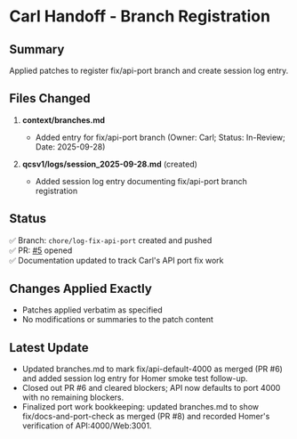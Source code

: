 # Carl Handoff - Branch Registration

## Summary
Applied patches to register fix/api-port branch and create session log entry.

## Files Changed
1. **context/branches.md**
   - Added entry for fix/api-port branch (Owner: Carl; Status: In-Review; Date: 2025-09-28)

2. **qcsv1/logs/session_2025-09-28.md** (created)
   - Added session log entry documenting fix/api-port branch registration

## Status
✅ Branch: `chore/log-fix-api-port` created and pushed  
✅ PR: [#5](https://github.com/twgallo13/QCSv1/pull/5) opened  
✅ Documentation updated to track Carl's API port fix work  

## Changes Applied Exactly
- Patches applied verbatim as specified
- No modifications or summaries to the patch content

## Latest Update
- Updated branches.md to mark fix/api-default-4000 as merged (PR #6) and added session log entry for Homer smoke test follow-up.
- Closed out PR #6 and cleared blockers; API now defaults to port 4000 with no remaining blockers.
- Finalized port work bookkeeping: updated branches.md to show fix/docs-and-port-check as merged (PR #8) and recorded Homer's verification of API:4000/Web:3001.